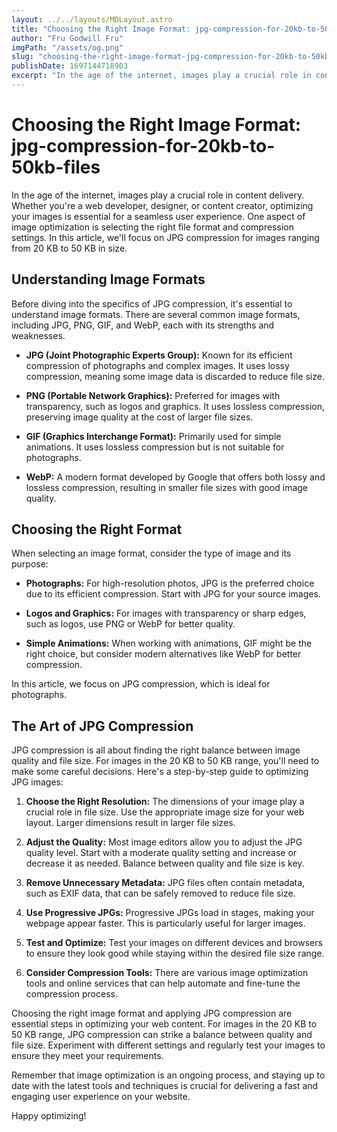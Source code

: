 ```yaml
---
layout: ../../layouts/MDLayout.astro
title: "Choosing the Right Image Format: jpg-compression-for-20kb-to-50kb-files"
author: "Fru Godwill Fru"
imgPath: "/assets/og.png"
slug: "choosing-the-right-image-format-jpg-compression-for-20kb-to-50kb-files"
publishDate: 1697144718903
excerpt: "In the age of the internet, images play a crucial role in content delivery. Whether you're a web developer, designer, or content creator, optimizing your images is essential for a seamless user experience. One aspect of image optimization is selecting the right file format and compression settings. In this article, we'll focus on JPG compression for images ranging from 20 KB to 50 KB in size."
---
```


# Choosing the Right Image Format: jpg-compression-for-20kb-to-50kb-files

In the age of the internet, images play a crucial role in content delivery. Whether you're a web developer, designer, or content creator, optimizing your images is essential for a seamless user experience. One aspect of image optimization is selecting the right file format and compression settings. In this article, we'll focus on JPG compression for images ranging from 20 KB to 50 KB in size.

## Understanding Image Formats

Before diving into the specifics of JPG compression, it's essential to understand image formats. There are several common image formats, including JPG, PNG, GIF, and WebP, each with its strengths and weaknesses.

- **JPG (Joint Photographic Experts Group):** Known for its efficient compression of photographs and complex images. It uses lossy compression, meaning some image data is discarded to reduce file size.

- **PNG (Portable Network Graphics):** Preferred for images with transparency, such as logos and graphics. It uses lossless compression, preserving image quality at the cost of larger file sizes.

- **GIF (Graphics Interchange Format):** Primarily used for simple animations. It uses lossless compression but is not suitable for photographs.

- **WebP:** A modern format developed by Google that offers both lossy and lossless compression, resulting in smaller file sizes with good image quality.

## Choosing the Right Format

When selecting an image format, consider the type of image and its purpose:

- **Photographs:** For high-resolution photos, JPG is the preferred choice due to its efficient compression. Start with JPG for your source images.

- **Logos and Graphics:** For images with transparency or sharp edges, such as logos, use PNG or WebP for better quality.

- **Simple Animations:** When working with animations, GIF might be the right choice, but consider modern alternatives like WebP for better compression.

In this article, we focus on JPG compression, which is ideal for photographs.

## The Art of JPG Compression

JPG compression is all about finding the right balance between image quality and file size. For images in the 20 KB to 50 KB range, you'll need to make some careful decisions. Here's a step-by-step guide to optimizing JPG images:

1. **Choose the Right Resolution:** The dimensions of your image play a crucial role in file size. Use the appropriate image size for your web layout. Larger dimensions result in larger file sizes.

2. **Adjust the Quality:** Most image editors allow you to adjust the JPG quality level. Start with a moderate quality setting and increase or decrease it as needed. Balance between quality and file size is key.

3. **Remove Unnecessary Metadata:** JPG files often contain metadata, such as EXIF data, that can be safely removed to reduce file size.

4. **Use Progressive JPGs:** Progressive JPGs load in stages, making your webpage appear faster. This is particularly useful for larger images.

5. **Test and Optimize:** Test your images on different devices and browsers to ensure they look good while staying within the desired file size range.

6. **Consider Compression Tools:** There are various image optimization tools and online services that can help automate and fine-tune the compression process.


Choosing the right image format and applying JPG compression are essential steps in optimizing your web content. For images in the 20 KB to 50 KB range, JPG compression can strike a balance between quality and file size. Experiment with different settings and regularly test your images to ensure they meet your requirements.

Remember that image optimization is an ongoing process, and staying up to date with the latest tools and techniques is crucial for delivering a fast and engaging user experience on your website.

Happy optimizing!